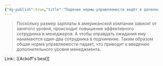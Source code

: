 ```yaml
---
{"dg-publish":true,"title":"Падение нормы управляемости ведёт к дополнительным менеджерам","tags":["quotes"],"date":"2023-01-31T09:03:48+04:00","modified_at":"2023-01-31T11:45:11+04:00","permalink":"/quotes/202301310903/","dgPassFrontmatter":true}
---
```



> Поскольку размер зарплаты в американской компании зависит от занятого уровня, происходит повышение эффективного сотрудника в менеджеров. А чтобы оправдать ожидания ему нанимаются один-два сотрудника в подчинение. Таким образом общая норма управляемости падает, что приводит к введению дополнительного уровня менеджмента.

Link:: [[Ackoff's best]]
